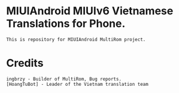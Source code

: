 # MIUIAndroid MIUIv6 Vietnamese Translations for Phone.
	This is repository for MIUIAndroid MultiRom project.
# Credits
    ingbrzy - Builder of MultiRom, Bug reports.
    [HoangTuBot] - Leader of the Vietnam translation team
